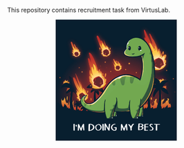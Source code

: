 This repository contains recruitment task from VirtusLab. 

<p align="center">
<img src="Im.jpg" style="width:20em; height:20em;"/>
</p>
